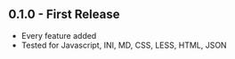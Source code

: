 ## 0.1.0 - First Release
* Every feature added
* Tested for Javascript, INI, MD, CSS, LESS, HTML, JSON
